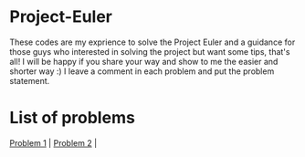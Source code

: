 # Project-Euler

These codes are my exprience to solve the Project Euler and a guidance for those guys who interested in solving the project but want some tips, that's all!
I will be happy if you share your way and show to me the easier and shorter way :)
I leave a comment in each problem and put the problem statement.


# List of problems

[Problem 1](https://github.com/hosseinzamaninasab/Project-Euler/commit/1f1c0d7145b17ae2ee8be264f4bb4a2c4bebd6d6) |
[Problem 2](https://github.com/hosseinzamaninasab/Project-Euler/commit/9477b76bc46599549c2deccef58d505fb756260c) |

